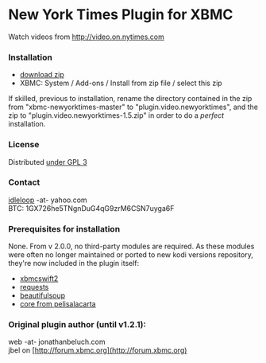 New York Times Plugin for XBMC
==============================

Watch videos from http://video.on.nytimes.com

### Installation

* [download zip](https://github.com/idleloop-github/xbmc-newyorktimes/archive/master.zip)
* XBMC: System / Add-ons / Install from zip file / select this zip

If skilled, previous to installation, rename the directory contained in the zip from "xbmc-newyorktimes-master" to "plugin.video.newyorktimes", and the zip to "plugin.video.newyorktimes-1.5.zip" in order to do a *perfect* installation.

### License

Distributed [under GPL 3](http://www.gnu.org/licenses/gpl-3.0.html)

### Contact

[idleloop](http://www.angelfire.com/ego2/idleloop/) -at- yahoo.com   
BTC: 1GX726he5TNgnDuG4qG9zrM6CSN7uyga6F

### Prerequisites for installation

None.
From v 2.0.0, no third-party modules are required. As these modules were often no longer maintained or ported to new kodi versions repository, they're now included in the plugin itself:
* [xbmcswift2](http://mirrors.xbmc.org/addons/frodo/script.module.xbmcswift2/script.module.xbmcswift2-2.4.0.zip)
* [requests](http://mirrors.xbmc.org/addons/frodo/script.module.requests/script.module.requests-2.3.0.zip)
* [beautifulsoup](http://mirrors.xbmc.org/addons/frodo/script.module.beautifulsoup/script.module.beautifulsoup-3.2.1.zip)
* [core from pelisalacarta](http://blog.tvalacarta.info/plugin-xbmc/pelisalacarta/descargar/)

### Original plugin author (until v1.2.1):

web -at- jonathanbeluch.com  
jbel on [http://forum.xbmc.org](http://forum.xbmc.org)
